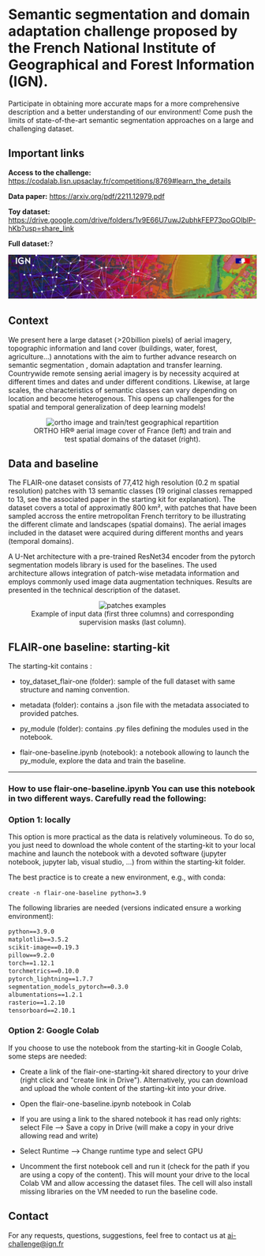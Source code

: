 # Semantic segmentation and domain adaptation challenge proposed by the French National Institute of Geographical and Forest Information (IGN).

Participate in obtaining more accurate maps for a more comprehensive description and a better understanding of our environment! Come push the limits of state-of-the-art semantic segmentation approaches on a large and challenging dataset.

## Important links

**Access to the challenge:** https://codalab.lisn.upsaclay.fr/competitions/8769#learn_the_details

**Data paper:** https://arxiv.org/pdf/2211.12979.pdf

**Toy dataset:** https://drive.google.com/drive/folders/1v9E66U7uwJ2ubhkFEP73poGOlbIP-hKb?usp=share_link

**Full dataset:**?

![Alt bandeau FLAIR-IGN](images/visuel_FLAIR_bandeau.jpg?raw=true)

## Context

We present here a large dataset ( >20 billion pixels) of aerial imagery, topographic information and land cover (buildings, water, forest, agriculture...) annotations with the aim to further advance research on semantic segmentation , domain adaptation and transfer learning. Countrywide remote sensing aerial imagery is by necessity acquired at different times and dates and under different conditions. Likewise, at large scales, the characteristics of semantic classes can vary depending on location and become heterogenous. This opens up challenges for the spatial and temporal generalization of deep learning models!

<figure style="text-align:center">
  <img
  src="images/FR_ortho_and_dataset.png"
  alt="ortho image and train/test geographical repartition">
  <figcaption>ORTHO HR® aerial image cover of France (left) and train and test spatial domains of the dataset (right).</figcaption>
</figure>


## Data and baseline

The FLAIR-one dataset consists of 77,412 high resolution (0.2 m spatial resolution) patches with 13 semantic classes (19 original classes remapped to 13, see the associated paper in the starting kit for explanation). The dataset covers a total of approximatly 800 km², with patches that have been sampled accross the entire metropolitan French territory to be illustrating the different climate and landscapes (spatial domains). The aerial images included in the dataset were acquired during different months and years (temporal domains).

A U-Net architecture with a pre-trained ResNet34 encoder from the pytorch segmentation models library is used for the baselines. The used architecture allows integration of patch-wise metadata information and employs commonly used image data augmentation techniques. Results are presented in the technical description of the dataset.

<figure style="text-align:center">
  <img
  src="images/patches.png"
  alt=" patches examples">
  <figcaption>Example of input data (first three columns) and corresponding supervision masks (last column).</figcaption>
</figure>

## FLAIR-one baseline: starting-kit 


The starting-kit contains :

- toy_dataset_flair-one (folder): 
		sample of the full dataset with same structure and naming convention.

- metadata (folder): 
		contains a .json file with the metadata associated to provided patches.

-  py_module (folder): 
		contains .py files defining the modules used in the notebook.

- flair-one-baseline.ipynb (notebook): 
		a notebook allowing to launch the py_module, explore the data and train the baseline.


-------------------------------
### **How to use flair-one-baseline.ipynb** You can use this notebook in two different ways. Carefully read the following: 


### Option 1: locally

This option is more practical as the data is relatively volumineous. 
To do so, you just need to download the whole content of the starting-kit to your local machine and launch the notebook with a devoted software (jupyter notebook, jupyter lab, visual studio, ...) from within the starting-kit folder.

The best practice is to create a new environment, e.g., with conda:

`create -n flair-one-baseline python=3.9`


The following libraries are needed (versions indicated ensure a working environment): 

	python==3.9.0
	matplotlib==3.5.2
	scikit-image==0.19.3
	pillow==9.2.0
	torch==1.12.1
	torchmetrics==0.10.0
	pytorch_lightning==1.7.7
	segmentation_models_pytorch==0.3.0
	albumentations==1.2.1
	rasterio==1.2.10
	tensorboard==2.10.1



### Option 2: Google Colab

If you choose to use the notebook from the starting-kit in Google Colab, some steps are needed:

- Create a link of the flair-one-starting-kit shared directory to your drive (right click and "create link in Drive").
Alternatively, you can download and upload the whole content of the starting-kit into your drive.

- Open the flair-one-baseline.ipynb notebook in Colab
- If you are using a link to the shared notebook it has read only rights: select File --> Save a copy in Drive (will make a copy in your drive allowing read and write)
- Select Runtime --> Change runtime type and select GPU
- Uncomment the first notebook cell and run it (check for the path if you are using a copy of the content). 
This will mount your drive to the local Colab VM and allow accessing the dataset files. 
The cell will also install missing libraries on the VM needed to run the baseline code.  


## Contact

For any requests, questions, suggestions, feel free to contact us at ai-challenge@ign.fr
